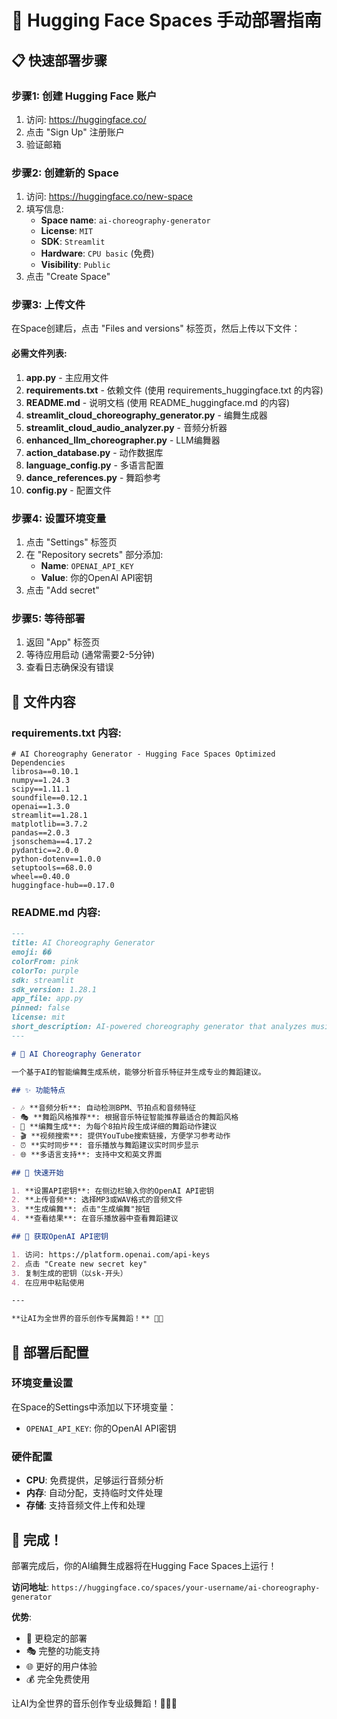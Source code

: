 # 🚀 Hugging Face Spaces 手动部署指南

## 📋 快速部署步骤

### 步骤1: 创建 Hugging Face 账户
1. 访问: https://huggingface.co/
2. 点击 "Sign Up" 注册账户
3. 验证邮箱

### 步骤2: 创建新的 Space
1. 访问: https://huggingface.co/new-space
2. 填写信息:
   - **Space name**: `ai-choreography-generator`
   - **License**: `MIT`
   - **SDK**: `Streamlit`
   - **Hardware**: `CPU basic` (免费)
   - **Visibility**: `Public`
3. 点击 "Create Space"

### 步骤3: 上传文件
在Space创建后，点击 "Files and versions" 标签页，然后上传以下文件：

#### 必需文件列表:
1. **app.py** - 主应用文件
2. **requirements.txt** - 依赖文件 (使用 requirements_huggingface.txt 的内容)
3. **README.md** - 说明文档 (使用 README_huggingface.md 的内容)
4. **streamlit_cloud_choreography_generator.py** - 编舞生成器
5. **streamlit_cloud_audio_analyzer.py** - 音频分析器
6. **enhanced_llm_choreographer.py** - LLM编舞器
7. **action_database.py** - 动作数据库
8. **language_config.py** - 多语言配置
9. **dance_references.py** - 舞蹈参考
10. **config.py** - 配置文件

### 步骤4: 设置环境变量
1. 点击 "Settings" 标签页
2. 在 "Repository secrets" 部分添加:
   - **Name**: `OPENAI_API_KEY`
   - **Value**: 你的OpenAI API密钥
3. 点击 "Add secret"

### 步骤5: 等待部署
1. 返回 "App" 标签页
2. 等待应用启动 (通常需要2-5分钟)
3. 查看日志确保没有错误

## 🔧 文件内容

### requirements.txt 内容:
```
# AI Choreography Generator - Hugging Face Spaces Optimized Dependencies
librosa==0.10.1
numpy==1.24.3
scipy==1.11.1
soundfile==0.12.1
openai==1.3.0
streamlit==1.28.1
matplotlib==3.7.2
pandas==2.0.3
jsonschema==4.17.2
pydantic==2.0.0
python-dotenv==1.0.0
setuptools==68.0.0
wheel==0.40.0
huggingface-hub==0.17.0
```

### README.md 内容:
```markdown
---
title: AI Choreography Generator
emoji: ��
colorFrom: pink
colorTo: purple
sdk: streamlit
sdk_version: 1.28.1
app_file: app.py
pinned: false
license: mit
short_description: AI-powered choreography generator that analyzes music and creates dance suggestions
---

# 🎵 AI Choreography Generator

一个基于AI的智能编舞生成系统，能够分析音乐特征并生成专业的舞蹈建议。

## ✨ 功能特点

- 🎶 **音频分析**: 自动检测BPM、节拍点和音频特征
- 🎭 **舞蹈风格推荐**: 根据音乐特征智能推荐最适合的舞蹈风格
- 💃 **编舞生成**: 为每个8拍片段生成详细的舞蹈动作建议
- 🎬 **视频搜索**: 提供YouTube搜索链接，方便学习参考动作
- ⏰ **实时同步**: 音乐播放与舞蹈建议实时同步显示
- 🌐 **多语言支持**: 支持中文和英文界面

## 🚀 快速开始

1. **设置API密钥**: 在侧边栏输入你的OpenAI API密钥
2. **上传音频**: 选择MP3或WAV格式的音频文件
3. **生成编舞**: 点击"生成编舞"按钮
4. **查看结果**: 在音乐播放器中查看舞蹈建议

## 🔑 获取OpenAI API密钥

1. 访问: https://platform.openai.com/api-keys
2. 点击 "Create new secret key"
3. 复制生成的密钥（以sk-开头）
4. 在应用中粘贴使用

---

**让AI为全世界的音乐创作专属舞蹈！** 🎵💃
```

## 🎯 部署后配置

### 环境变量设置
在Space的Settings中添加以下环境变量：
- `OPENAI_API_KEY`: 你的OpenAI API密钥

### 硬件配置
- **CPU**: 免费提供，足够运行音频分析
- **内存**: 自动分配，支持临时文件处理
- **存储**: 支持音频文件上传和处理

## 🎉 完成！

部署完成后，你的AI编舞生成器将在Hugging Face Spaces上运行！

**访问地址**: `https://huggingface.co/spaces/your-username/ai-choreography-generator`

**优势**:
- 🚀 更稳定的部署
- 🎭 完整的功能支持
- 🌐 更好的用户体验
- 💰 完全免费使用

让AI为全世界的音乐创作专业级舞蹈！🎵💃🌐
